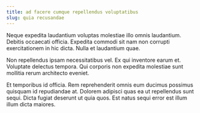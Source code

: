 ```yaml
---
title: ad facere cumque repellendus voluptatibus
slug: quia recusandae
---
```


Neque expedita laudantium voluptas molestiae illo omnis laudantium. Debitis occaecati officia. Expedita commodi sit nam non corrupti exercitationem in hic dicta. Nulla et laudantium quae.

Non repellendus ipsam necessitatibus vel. Ex qui inventore earum et. Voluptate delectus tempora. Qui corporis non expedita molestiae sunt mollitia rerum architecto eveniet.

Et temporibus id officia. Rem reprehenderit omnis eum ducimus possimus quisquam id repudiandae at. Dolorem adipisci quas ea ut repellendus sunt sequi. Dicta fugiat deserunt ut quia quos. Est natus sequi error est illum illum dicta maiores.
